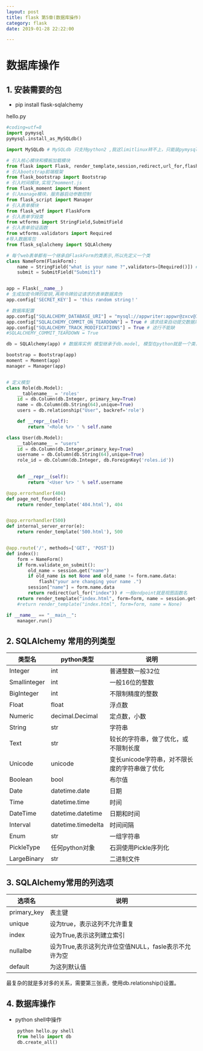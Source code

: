 ```yaml
---
layout: post
title: flask 第5章(数据库操作)
category: flask
date: 2019-01-28 22:22:00

---
```



# 数据库操作

## 1. 安装需要的包

* pip install flask-sqlalchemy


hello.py

```py
#coding=utf=8
import pymysql
pymysql.install_as_MySQLdb()

import MySQLdb # MySQLdb 只支持python2 ,我这limitlinux转不上，只能装pymysql代替，但是需要上面2行代码

# 引入核心模块和模板加载模块
from flask import Flask, render_template,session,redirect,url_for,flash
# 引入bootstrap前端框架
from flask_bootstrap import Bootstrap
# 引入时间模块,实现了momment.js
from flask_moment import Moment
# 引入manage模块，服务器启动参数控制
from flask_script import Manager
# 引入表单模块
from flask_wtf import FlaskForm
# 引入表单字段类
from wtforms import StringField,SubmitField
# 引入表单验证函数
from wtforms.validators import Required
#导入数据库包
from flask_sqlalchemy import SQLAlchemy

# 每个web表单都有一个继承自FlaskForm的类表示,所以先定义一个类
class NameForm(FlaskForm):
    name = StringField("what is your name ?",validators=[Required()]) # 字段对象可附加多个验证函数，所以是列表, Required确保非空
    submit = SubmitField("Submit1")


app = Flask(__name__)
# 生成加密令牌的密钥,再用令牌验证请求的表单数据真伪
app.config['SECRET_KEY'] = 'this random string！'

# 数据库配置
app.config["SQLALCHEMY_DATABASE_URI"] = "mysql://appwriter:appwr@zxcv@192.168.43.186/flask?charset=utf8"
app.config["SQLALCHEMY_COMMIT_ON_TEARDOWN"] = True # 请求结束自动提交数据库变动
app.config["SQLALCHEMY_TRACK_MODIFICATIONS"] = True # 这行不能缺
#SQLALCHEMY_COMMIT_TEARDOWN = True

db = SQLAlchemy(app) # 数据库实例 模型继承于db.model, 模型在python就是一个类，数据库中是一个表，类属性就是表字段

bootstrap = Bootstrap(app)
moment = Moment(app)
manager = Manager(app)


# 定义模型
class Role(db.Model):
    __tablename__ = 'roles'
    id = db.Column(db.Integer, primary_key=True)
    name = db.Column(db.String(64),unique=True)
    users = db.relationship("User", backref='role')

    def __repr__(self):
        return '<Role %r> ' % self.name

class User(db.Model):
    __tablename__ = "users"
    id = db.Column(db.Integer,primary_key=True)
    username = db.Column(db.String(64),unique=True)
    role_id = db.Column(db.Integer, db.ForeignKey('roles.id'))

    
    def __repr__(self):
        return '<User %r> ' % self.username

@app.errorhandler(404)
def page_not_found(e):
    return render_template('404.html'), 404


@app.errorhandler(500)
def internal_server_error(e):
    return render_template('500.html'), 500


@app.route('/', methods=['GET', 'POST'])
def index():
    form = NameForm()
    if form.validate_on_submit():
        old_name = session.get("name")
        if old_name is not None and old_name != form.name.data:
            flash("your are changing your name .")
        session["name"] = form.name.data
        return redirect(url_for("index")) # 一般endpoint就是视图函数名
    return render_template("index.html", form=form, name = session.get('name'))
    #return render_template("index.html", form=form, name = None)

if __name__ == "__main__":
    manager.run()

```


## 2. SQLAlchemy 常用的列类型

|类型名|python类型|说明|
|-|-|-|
|Integer|int|普通整数一般32位|
|Smallinteger|int|一般16位的整数|
|BigInteger|int|不限制精度的整数|
|Float|float|浮点数|
|Numeric|decimal.Decimal|定点数，小数|
|String|str|字符串|
|Text|str|较长的字符串，做了优化，或不限制长度|
|Unicode|unicode|变长unicode字符串，对不限长度的字符串做了优化|
|Boolean|bool|布尔值|
|Date|datetime.date|日期|
|Time|datetime.time|时间|
|DateTime|datetime.datetime|日期和时间|
|Interval|datetime.timedelta|时间间隔|
|Enum|str|一组字符串|
|PickleType|任何python对象|石洞使用Pickle序列化|
|LargeBinary|str|二进制文件|


## 3. SQLAlchemy常用的列选项

|选项名|说明|
|-|-|
|primary_key|表主键|
|unique|设为true，表示这列不允许重复|
|index|设为True,表示这列建立索引|
|nullalbe|设为True,表示这列允许位空值NULL，fasle表示不允许为空|
|default|为这列默认值|



最复杂的就是多对多的关系，需要第三张表，使用db.relationship()设置。

## 4. 数据库操作

* python shell中操作

```py
	python hello.py shell
	from hello import db
	db.create_all()
```
